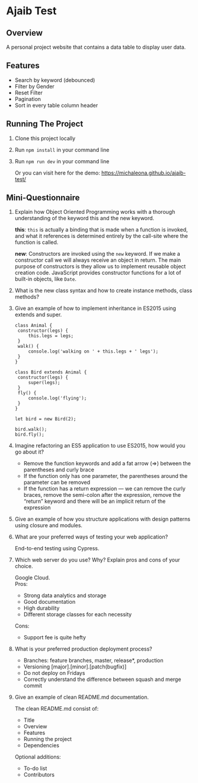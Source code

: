# Ajaib Test

## Overview

A personal project website that contains a data table to display user data.

## Features

- Search by keyword (debounced)
- Filter by Gender
- Reset Filter
- Pagination
- Sort in every table column header

## Running The Project

1. Clone this project locally
2. Run `npm install` in your command line
3. Run `npm run dev` in your command line

   Or you can visit here for the demo: https://michaleona.github.io/ajaib-test/

## Mini-Questionnaire

1. Explain how Object Oriented Programming works with a thorough understanding of the keyword this
   and the new keyword.

   **this**: `this` is actually a binding that is made when a function is invoked, and what it references is determined entirely by the call-site where the function is called.

   **new**: Constructors are invoked using the `new` keyword. If we make a constructor call we will always receive an object in return. The main purpose of constructors is they allow us to implement reusable object creation code. JavaScript provides constructor functions for a lot of built-in objects, like `Date`.

2. What is the new class syntax and how to create instance methods, class methods?

3. Give an example of how to implement inheritance in ES2015 using extends and super.

   ```
   class Animal {
    constructor(legs) {
        this.legs = legs;
    }
    walk() {
        console.log('walking on ' + this.legs + ' legs');
    }
   }

   class Bird extends Animal {
    constructor(legs) {
        super(legs);
    }
    fly() {
        console.log('flying');
    }
   }

   let bird = new Bird(2);

   bird.walk();
   bird.fly();

   ```

4. Imagine refactoring an ES5 application to use ES2015, how would you go about it?
   - Remove the function keywords and add a fat arrow (=>) between the parentheses and curly brace
   - If the function only has one parameter, the parentheses around the parameter can be removed
   - If the function has a return expression — we can remove the curly braces, remove the semi-colon after the expression, remove the “return” keyword and there will be an implicit return of the expression
5. Give an example of how you structure applications with design patterns using closure and modules.
6. What are your preferred ways of testing your web application?

   End-to-end testing using Cypress.

7. Which web server do you use? Why? Explain pros and cons of your choice.

   Google Cloud.  
   Pros:

   - Strong data analytics and storage
   - Good documentation
   - High durability
   - Different storage classes for each necessity

   Cons:

   - Support fee is quite hefty

8. What is your preferred production deployment process?
   - Branches: feature branches, master, release\*, production
   - Versioning [major].[minor].[patch(bugfix)]
   - Do not deploy on Fridays
   - Correctly understand the difference between squash and merge commit
9. Give an example of clean README.md documentation.

   The clean README.md consist of:

   - Title
   - Overview
   - Features
   - Running the project
   - Dependencies

   Optional additions:

   - To-do list
   - Contributors
